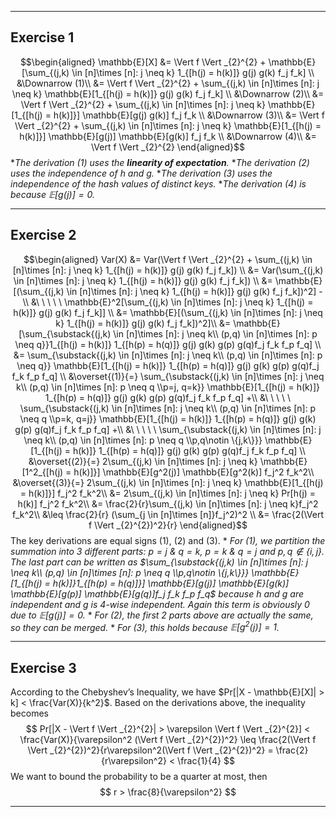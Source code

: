 ***
## Exercise 1
$$\begin{aligned}
\mathbb{E}[X] &= \Vert f \Vert _{2}^{2} + \mathbb{E}[\sum_{(j,k) \in [n]\times [n]: j \neq k} 1_{[h(j) = h(k)]} g(j) g(k) f_j f_k] \\
&\Downarrow (1)\\
&= \Vert f \Vert _{2}^{2} + \sum_{(j,k) \in [n]\times [n]: j \neq k} \mathbb{E}[1_{[h(j) = h(k)]} g(j) g(k) f_j f_k] \\
&\Downarrow (2)\\
&= \Vert f \Vert _{2}^{2} + \sum_{(j,k) \in [n]\times [n]: j \neq k} \mathbb{E}[1_{[h(j) = h(k)]}] \mathbb{E}[g(j) g(k)] f_j f_k \\
&\Downarrow (3)\\
&= \Vert f \Vert _{2}^{2} + \sum_{(j,k) \in [n]\times [n]: j \neq k} \mathbb{E}[1_{[h(j) = h(k)]}] \mathbb{E}[g(j)] \mathbb{E}[g(k)] f_j f_k \\
&\Downarrow (4)\\
&= \Vert f \Vert _{2}^{2}
\end{aligned}$$
\**The derivation (1) uses the **linearity of expectation**.*
\**The derivation (2) uses the independence of $h$ and $g$.*
\**The derivation (3) uses the independence of the hash values of distinct keys.*
\**The derivation (4) is because $\mathbb{E}[g(j)]=0$.*
***
## Exercise 2
$$\begin{aligned}
Var(X) &= Var(\Vert f \Vert _{2}^{2} + \sum_{(j,k) \in [n]\times [n]: j \neq k} 1_{[h(j) = h(k)]} g(j) g(k) f_j f_k]) \\
&= Var(\sum_{(j,k) \in [n]\times [n]: j \neq k} 1_{[h(j) = h(k)]} g(j) g(k) f_j f_k]) \\
&= \mathbb{E}[(\sum_{(j,k) \in [n]\times [n]: j \neq k} 1_{[h(j) = h(k)]} g(j) g(k) f_j f_k])^2] -\\ &\ \ \ \ \ \mathbb{E}^2[\sum_{(j,k) \in [n]\times [n]: j \neq k} 1_{[h(j) = h(k)]} g(j) g(k) f_j f_k]] \\
&= \mathbb{E}[(\sum_{(j,k) \in [n]\times [n]: j \neq k} 1_{[h(j) = h(k)]} g(j) g(k) f_j f_k])^2]\\
&= \mathbb{E}[\sum_{\substack{(j,k) \in [n]\times [n]: j \neq k\\ (p,q) \in [n]\times [n]: p \neq q}}1_{[h(j) = h(k)]} 1_{[h(p) = h(q)]} g(j) g(k) g(p) g(q)f_j f_k f_p f_q] \\
&= \sum_{\substack{(j,k) \in [n]\times [n]: j \neq k\\ (p,q) \in [n]\times [n]: p \neq q}} \mathbb{E}[1_{[h(j) = h(k)]} 1_{[h(p) = h(q)]} g(j) g(k) g(p) g(q)f_j f_k f_p f_q] \\
&\overset{(1)}{=} \sum_{\substack{(j,k) \in [n]\times [n]: j \neq k\\ (p,q) \in [n]\times [n]: p \neq q \\p=j, q=k}} \mathbb{E}[1_{[h(j) = h(k)]} 1_{[h(p) = h(q)]} g(j) g(k) g(p) g(q)f_j f_k f_p f_q] +\\ &\ \ \ \ \ 
\sum_{\substack{(j,k) \in [n]\times [n]: j \neq k\\ (p,q) \in [n]\times [n]: p \neq q \\p=k, q=j}} \mathbb{E}[1_{[h(j) = h(k)]} 1_{[h(p) = h(q)]} g(j) g(k) g(p) g(q)f_j f_k f_p f_q] +\\ &\ \ \ \ \ 
\sum_{\substack{(j,k) \in [n]\times [n]: j \neq k\\ (p,q) \in [n]\times [n]: p \neq q \\p,q\notin \{j,k\}}} \mathbb{E}[1_{[h(j) = h(k)]} 1_{[h(p) = h(q)]} g(j) g(k) g(p) g(q)f_j f_k f_p f_q] \\
&\overset{(2)}{=} 2\sum_{(j,k) \in [n]\times [n]: j \neq k} \mathbb{E}[1^2_{[h(j) = h(k)]}] \mathbb{E}[g^2(j)] \mathbb{E}[g^2(k)] f_j^2 f_k^2\\
&\overset{(3)}{=} 2\sum_{(j,k) \in [n]\times [n]: j \neq k} \mathbb{E}[1_{[h(j) = h(k)]}] f_j^2 f_k^2\\
&= 2\sum_{(j,k) \in [n]\times [n]: j \neq k} Pr[h(j) = h(k)] f_j^2 f_k^2\\
&= \frac{2}{r}\sum_{(j,k) \in [n]\times [n]: j \neq k}f_j^2 f_k^2\\
&\leq \frac{2}{r} (\sum_{j \in [n]\times [n]}f_j^2)^2 \\
&= \frac{2(\Vert f \Vert _{2}^{2})^2}{r}
\end{aligned}$$
The key derivations are equal signs (1), (2) and (3).
\* *For (1), we partition the summation into 3 different parts: $p=j$ & $q=k$, $p=k$ & $q=j$ and $p,q \notin \{i,j\}$. The last part can be written as $\sum_{\substack{(j,k) \in [n]\times [n]: j \neq k\\ (p,q) \in [n]\times [n]: p \neq q \\p,q\notin \{j,k\}}} \mathbb{E}[1_{[h(j) = h(k)]}1_{[h(p) = h(q)]}] \mathbb{E}[g(j)] \mathbb{E}[g(k)] \mathbb{E}[g(p)] \mathbb{E}[g(q)]f_j f_k f_p f_q$ because $h$ and $g$ are independent and $g$ is 4-wise independent. Again this term is obviously 0 due to $\mathbb{E}[g(j)] = 0$.*
\* *For (2), the first 2 parts above are actually the same, so they can be merged.*
\* *For (3), this holds because $\mathbb{E}[g^2(j)] = 1$.*
***
## Exercise 3
According to the Chebyshev’s Inequality, we have $Pr[|X - \mathbb{E}[X]| > k] < \frac{Var(X)}{k^2}$. Based on the derivations above, the inequality becomes
$$
Pr[|X - \Vert f \Vert _{2}^{2}| > \varepsilon \Vert f \Vert _{2}^{2}] < \frac{Var(X)}{\varepsilon^2 (\Vert f \Vert _{2}^{2})^2} \leq \frac{2(\Vert f \Vert _{2}^{2})^2}{r\varepsilon^2(\Vert f \Vert _{2}^{2})^2} = \frac{2}{r\varepsilon^2} < \frac{1}{4}
$$
We want to bound the probability to be a quarter at most, then
$$
r > \frac{8}{\varepsilon^2}
$$
***
